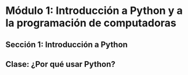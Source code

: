 # Módulo 1: Introducción a Python y a la programación de computadoras
## Sección 1: Introducción a Python
## Clase: ¿Por qué usar Python?

